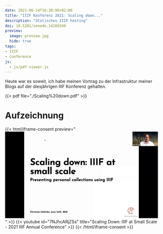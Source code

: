 ```yaml
---
date: 2021-06-24T16:30:00+02:00
title: "IIIF Konferenz 2021: Scaling down..."
description: "Statisches IIIF hosting"
doi: 10.5281/zenodo.14169349
preview:
  image: preview.jpg
  hide: true
tags:
- IIIF
- Conference
js:
  - js/pdf-viewer.js
---
```

Heute war es soweit, ich habe meinen Vortrag zu der Infrastruktur meiner Blogs auf der diesjährigen IIIF Konferenz gehalten.

<!--more-->
{{< pdf file="./Scaling%20down.pdf" >}}

# Aufzeichnung

{{< html/iframe-consent preview="<img class='video-preview' src='preview.jpg' alt='Vorschau'>" >}}
    {{< youtube id="7NJhcARjZSs" title="Scaling Down: IIIF at Small Scale - 2021 IIIF Annual Conference" >}}
{{< /html/iframe-consent >}}
